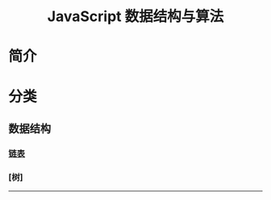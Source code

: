 <h1 align="center">JavaScript 数据结构与算法</h1>

# 简介
# 分类

## 数据结构
### [链表](https://github.com/lijiredback/javascript-algorithm/tree/master/src/linked-list)

### [树]

<hr />

